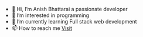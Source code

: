 - 👋 Hi, I’m Anish Bhattarai a passionate developer
- 👀 I’m interested in programming
- 🌱 I’m currently learning Full stack web development
- 📫 How to reach me [Visit](https://ansibtri.github.io/ "Anish Bhattarai")
<!---- 💞️ I’m looking to collaborate on (currently not)--->

<!---
ansibtri/ansibtri is a ✨ special ✨ repository because its `README.md` (this file) appears on your GitHub profile.
You can click the Preview link to take a look at your changes.
--->
